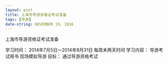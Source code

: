 ```yaml
---
layout: post
title: 上海市导游资格证考试准备
tags: [导游]
date-string: NOVEMBER 19, 2016
---
```


上海市导游资格证考试准备

学习时间：
2014年7月5日～2014年8月31日
每周末两天时间
学习内容：
导游考试用书
现场模拟导游
目标：
通过导游资格考试